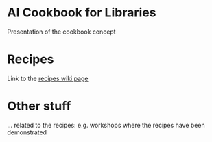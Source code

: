 # AI Cookbook for Libraries
Presentation of the cookbook concept

# Recipes 
Link to the [recipes wiki page](https://github.com/CENL-Network-Group-AI/Recipes/wiki/AI-Cookbook)

# Other stuff
... related to the recipes: e.g. workshops where the recipes have been demonstrated

